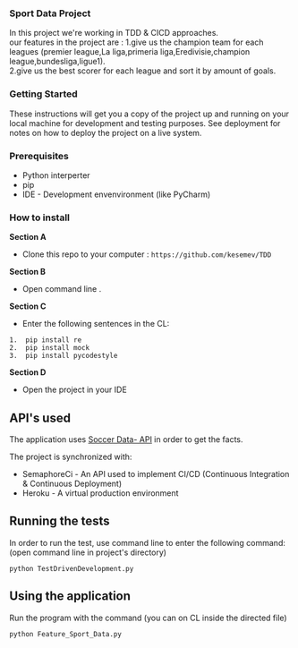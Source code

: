 ### Sport Data Project

In this project we're working in TDD & CICD approaches.  
our features in the project are : 
	1.give us the champion team for each leagues (premier league,La liga,primeria liga,Eredivisie,champion league,bundesliga,ligue1).  
	2.give us the best scorer for each league and sort it by amount of goals.  

### Getting Started

These instructions will get you a copy of the project up and running on your local machine for development and testing purposes. See deployment for notes on how to deploy the project on a live system.

### Prerequisites

* Python interperter
* pip
* IDE - Development envenvironment (like PyCharm)

### How to install

__Section A__
* Clone this repo to your computer :  `https://github.com/kesemev/TDD`

__Section B__
* Open command line . 

__Section C__
* Enter the following sentences in the CL:
```
1.  pip install re 
2.  pip install mock
3.  pip install pycodestyle
```
__Section D__
* Open the project in your IDE

## API's used

The application uses [Soccer Data- API](https://www.football-data.org/) in order to get the facts.  

The project is synchronized with:
* SemaphoreCi - An API used to implement CI/CD (Continuous Integration & Continuous Deployment)
* Heroku - A virtual production environment

## Running the tests

In order to run the test, use command line to enter the following command:
(open command line in project's directory)
```
python TestDrivenDevelopment.py
```

## Using the application
Run the program with the command (you can on  CL inside the directed file) 
```
python Feature_Sport_Data.py
```
